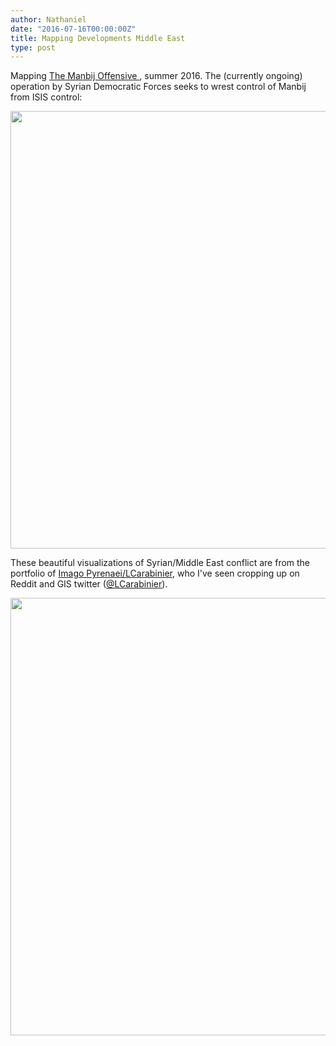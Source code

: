 ```yaml
---
author: Nathaniel
date: "2016-07-16T00:00:00Z"
title: Mapping Developments Middle East
type: post
---
```


Mapping <a href="https://en.wikipedia.org/wiki/Manbij_offensive_(2016)">The Manbij Offensive </a>, summer 2016. The (currently ongoing) operation by Syrian Democratic Forces seeks to wrest control of Manbij from ISIS control:

<a href="https://imagopyrenaei.files.wordpress.com/2016/06/manbij-offensive.gif">
<img src="/assets/manbij-offensive-f.gif" width="700px"/>
</a>


These beautiful visualizations of Syrian/Middle East conflict are from the portfolio of <a href="http://www.imagopyrenaei.eu/portfolio/">Imago Pyrenaei/LCarabinier</a>, who I've seen cropping up on Reddit and GIS twitter (<a href="https://twitter.com/LCarabinier">@LCarabinier</a>).

<a href="http://www.imagopyrenaei.eu/portfolio/military-situation-syria-iraq-kurdistan/">
<img src="/assets/5m-syria-iraq-kurdistan.png" width="700px"/>
</a>

